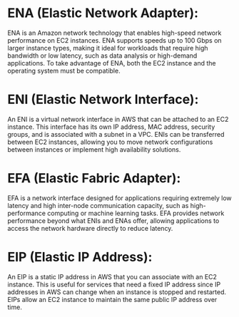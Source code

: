 # ENA (Elastic Network Adapter): 

ENA is an Amazon network technology that enables high-speed network performance on EC2 instances. ENA supports speeds up to 100 Gbps on larger instance types, making it ideal for workloads that require high bandwidth or low latency, such as data analysis or high-demand applications. To take advantage of ENA, both the EC2 instance and the operating system must be compatible.

# ENI (Elastic Network Interface): 

An ENI is a virtual network interface in AWS that can be attached to an EC2 instance. This interface has its own IP address, MAC address, security groups, and is associated with a subnet in a VPC. ENIs can be transferred between EC2 instances, allowing you to move network configurations between instances or implement high availability solutions.

# EFA (Elastic Fabric Adapter): 
EFA is a network interface designed for applications requiring extremely low latency and high inter-node communication capacity, such as high-performance computing or machine learning tasks. EFA provides network performance beyond what ENIs and ENAs offer, allowing applications to access the network hardware directly to reduce latency.

# EIP (Elastic IP Address):

 An EIP is a static IP address in AWS that you can associate with an EC2 instance. This is useful for services that need a fixed IP address since IP addresses in AWS can change when an instance is stopped and restarted. EIPs allow an EC2 instance to maintain the same public IP address over time.
